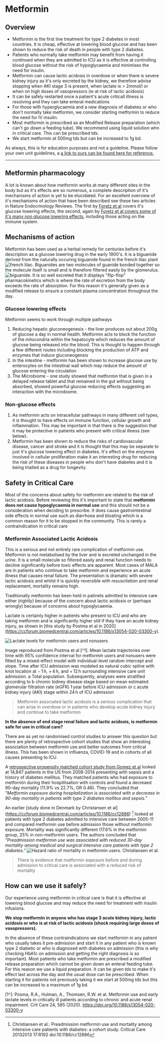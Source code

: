 # Metformin

## Overview

- Metformin is the first line treatment for type 2 diabetes in most countries. It is cheap, effective at lowering blood glucose and has been shown to reduce the risk of death in people with type 2 diabetes. 
- Patients who normally take metformin may benefit from having it continued when they are admitted to ICU as it is effective at controlling blood glucose without the risk of hypoglycaemia and minimises the need for insulin.
- Metformin can cause lactic acidosis in overdose or when there is severe kidney injury as it's only excreted by the kidney, we therefore advise stopping when AKI stage 3 is present, when lactate is > 2mmol/l or when on high doses of vasopressors (ie at risk of lactic acidosis)
- It can be safely restarted once a patient's acute criticall illness is resolving and they can take enteral medications
- For those with hyperglycaemia and a new diagnosis of diabetes or who don't normally take metformin, we consider starting metformin to reduce the need for IV insulin. 
- Most metformin is prescribed as an Modified Release preparation (which can't go down a feeding tube). We recommend using liquid solution whn in critical care. This can be prescribed tds.
- We start metformin at 500mg tds but can be increased to 1g bd. 

As always, this is for education purposes and not a guideline. Please follow your own unit guidelines, a [a link to ours can be found here for reference.](https://www.northerncarealliance.nhs.uk/our-policy-hub?open=55908) 

---
## Metformin pharmacology


A lot is known about how metformin works at many different sites in the body but as it's effects are so numerous, a complete description of it's mechanisms of action is yet to be elucidated. For an excellent overview of it's mechanisms of action that have been described see these two articles in Nature Endocrinology Reviews. The first by [Foretz et al](https://inserm.hal.science/inserm-02277186v1/document) covers it's glucose lowering effects, the second, again by [Foretz et al covers some of it's many non glucose lowering effects](https://pmc.ncbi.nlm.nih.gov/articles/PMC10153049/), including those acting on the immune system.  

## Mechanisms of action 

Metformin has been used as a herbal remedy for centuries before it's description as a glucose lowering drug in the early 1900's. It is a biguanide derived from the naturally occuring biguanide found in the french lilac plant ![french lilac](/public/Common_Lilac.jpg). Biguanides are two molecules of guanide bonded together so the molecule itself is small and is therefore filtered easily by the glomerulus. ![biguanide](/public/Biguanide_structure.jpg). It is so well excreted that it displays "flip-flop" pharmacokinetics which is where the rate of excretion from the body exceeds the rate of absorption. For this reason it's generally given as a modified release to ensure a constant plasma concentration throughout the day. 


### Glucose lowering effects
Metformin seems to work through multiple pathways
1. Reducing hepatic gluconeogenesis - the liver produces out about 200g of glucose a day in normal health. Metformin acts to block the function of the mitocondria within the hepatocyte which reduces the amount of glucose being released into the blood. This is thought to happen through a few different routes including blocking the production of ATP and enzymes that induce gluconeogensis
2. In the intestine - metformin has been shown to increase glucose use by enterocytes on the intestinal wall which may reduce the amount of glucose entering the circulation
3. The Microbiome - one study showed that metformin that is given in a delayed release tablet and that remained in the gut without being absorbed, showed powerful glucose reducing effects suggesting an interaction with the microbiome.

### Non-glucose effects
1. As metformin acts on intracellular pathways in many different cell types, it is thought to have effects on immune function, cellular growth and inflammation. This may be important in that there is the suggestion that it may be protective in patients who present with critical illness (see below).
2. Metformin has been shown to reduce the risks of cardiovascular disease, cancer and stroke and it is thought that this may be separate to just it's glucose lowering effect in diabetes. It's effect on the enzymes involved in cellular proliferation make it an interesting drug for reducing the risk of these diseases in people who don't have diabetes and it is being trialled as a drug for longevity.


## Safety in Critical Care
Most of the concerns about safety for metformin are related to the risk of lactic acidosis. Before reviewing this it's important to state that **metformin does not cause hypoglycaemia in normal use** and this should not be a consideration when deciding to prescribe. It does cause gastrointestinal side effects in normal use such as diarrhoea and bloating which is a common reason for it to be stopped in the community. This is rarely a contraindication in critical care

### Metformin Associated Lactic Acidosis
This is a serious and not entirely rare complication of metformin use. Metformin is not metabolised by the liver and is excreted unchanged in the urine. It is a small molecule so filtered easily and renal function needs to decline significantly before toxic effects are apparent. Most cases of MALA are in patients who continue to take metformin and experience an acute illness that causes renal failure. The presentation is dramatic with severe lactic acidosis and whilst it is quickly reversible with resuscitation and renal replacement, mortality remains high.

Traditionally metformin has been held in patinets admitted to intensive care either (rightly) because of the concern about lactic acidosis or (perhaps wrongly) because of concerns about hypoglycaemia. 


Lactate is certainly higher in patients who present to ICU and who are taking metformin and is significantly higher still if they have an acute kidney injury, as shown in [this study by Postma et al in 2020] (https://ccforum.biomedcentral.com/articles/10.1186/s13054-020-03300-y). 

![Lactate levels for metformin users and nonusers](/public/Lactate%20in%20metformin.jpg)

Image reproduced from Postma et al [^1]. Mean lactate trajectories over time with 95% confidence interval for metformin users and nonusers were fitted by a mixed-effect model with individual-level random intercept and slope. Time after ICU admission was modeled as natural cubic spline with knot location at − 1 h, + 4 h, and + 12 h surrounding intensive care unit admission. a Total population. Subsequently, analyses were stratified according to b chronic kidney disease stage based on mean estimated glomerular filtration rate (eGFR) 1 year before ICU admission or c acute kidney injury (AKI) stage within 24 h of ICU admission

> Metformin associated lactic acidosis is a serious complication that can arise in overdose or in patients who develop acute kidney injury and continue to take metformin


**In the absence of end stage renal failure and lactic acidosis, is metformin safe for use in critical care?**

There are as yet no randomised control studies to answer this question but there are plenty of retrospective cohort studies that show an interesting association between metformin use and better outcomes from critical illness. This has been shown in influenza, COVID-19 and in cohorts of all causes presenting to ICU. 


A [retrospective propensity matched cohort study from Gomez et al](https://journals.lww.com/ccmjournal/abstract/2022/06000/association_of_metformin_use_during.4.aspx) looked at 14,847 patients in the US from 2008-2014 presenting with sepsis and a history of diabetes mellitus. They matched patients who had exposure to metformin during their hospitlisation with controls and found a decreaed 90-day mortality (11.9% vs 22.7%, OR 0.46). They concluded that *"Metformin exposure during hospitalization is associated with a decrease in 90-day mortality in patients with type 2 diabetes mellitus and sepsis."*

An earlier [study done in Denmark by Christansen et al] (https://ccforum.biomedcentral.com/articles/10.1186/cc12886) [^2] looked at patients with type 2 diabetes admitted to intensive care between 2005-11 and compared metformin use before admission those without metformin exposure. Mortality was significantly different (17.6% in the metformin group, 25% in non-metformin users. The authors concluded that *"Preadmission metformin use was associated with reduced 30-day mortality among medical and surgical intensive care patients with type 2 diabetes."*
![Hazard ratio of mortality in metformin users. Christiansen et al.](/public/metformin-christiansen.jpeg)


> There is evidence that metformin exposure before and during admission to critical care is associated with a reduced risk of mortality


## How can we use it safely?


Our experience using metformin in critical care is that it is effective at lowering blood glucose and may reduce the need for treatment with insulin infusions. 

**We stop metformin in anyone who has stage 3 acute kidney injury, lactic acidosis or who is at risk of lactic acidosis (shock requiring large doses of vasopressors).**

In the absence of these contraindications we start metformin in any patient who usually takes it pre-admission and start it in any patient who is known type 2 diabetic or who is diagnosed with diabetes on admission (this is why checking HbA1c on admission and getting the right diagnosis is so important). Most patients who take metformin are prescribed a modified release preparation which cannot be given down an enteral feeding tube. For this reason we use a liquid preparation. It can be given tds to make it's effect last across the day and the usual dose can be prescribed. When starting it for patients not previously taking it we start at 500mg tds but this can be increased to a maximum of 1g bd.

[1^]: Posma, R.A., Hulman, A., Thomsen, R.W. et al. Metformin use and early lactate levels in critically ill patients according to chronic and acute renal impairment. Crit Care 24, 585 (2020). https://doi.org/10.1186/s13054-020-03300-y
[^2]: Christiansen et al.: Preadmission metformin use and mortality among intensive care patients with diabetes: a cohort study. Critical Care 20132013 17:R192 doi:10.1186/cc12886
